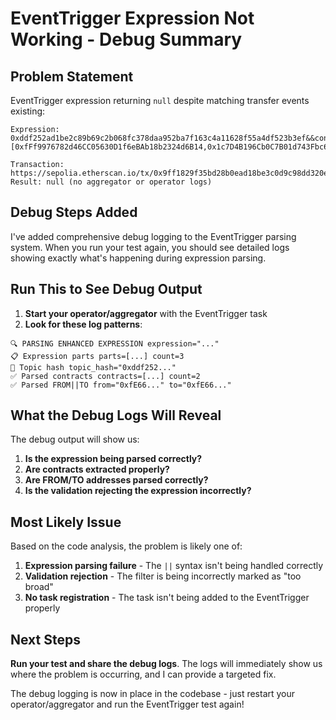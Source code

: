 # EventTrigger Expression Not Working - Debug Summary

## Problem Statement

EventTrigger expression returning `null` despite matching transfer events existing:

```
Expression: 0xddf252ad1be2c89b69c2b068fc378daa952ba7f163c4a11628f55a4df523b3ef&&contracts=[0xfFf9976782d46CC05630D1f6eBAb18b2324d6B14,0x1c7D4B196Cb0C7B01d743Fbc6116a902379C7238]&&from=0xfE66125343Aabda4A330DA667431eC1Acb7BbDA9||to=0xfE66125343Aabda4A330DA667431eC1Acb7BbDA9

Transaction: https://sepolia.etherscan.io/tx/0x9ff1829f35bd28b0ead18be3c0d9c98dd320e20a87fbad28a6b735d2c7f475cf
Result: null (no aggregator or operator logs)
```

## Debug Steps Added

I've added comprehensive debug logging to the EventTrigger parsing system. When you run your test again, you should see detailed logs showing exactly what's happening during expression parsing.

## Run This to See Debug Output

1. **Start your operator/aggregator** with the EventTrigger task
2. **Look for these log patterns**:

```log
🔍 PARSING ENHANCED EXPRESSION expression="..."
📋 Expression parts parts=[...] count=3
🎯 Topic hash topic_hash="0xddf252..."
✅ Parsed contracts contracts=[...] count=2
✅ Parsed FROM||TO from="0xfE66..." to="0xfE66..."
```

## What the Debug Logs Will Reveal

The debug output will show us:
1. **Is the expression being parsed correctly?**
2. **Are contracts extracted properly?**
3. **Are FROM/TO addresses parsed correctly?**
4. **Is the validation rejecting the expression incorrectly?**

## Most Likely Issue

Based on the code analysis, the problem is likely one of:

1. **Expression parsing failure** - The `||` syntax isn't being handled correctly
2. **Validation rejection** - The filter is being incorrectly marked as "too broad"
3. **No task registration** - The task isn't being added to the EventTrigger properly

## Next Steps

**Run your test and share the debug logs**. The logs will immediately show us where the problem is occurring, and I can provide a targeted fix.

The debug logging is now in place in the codebase - just restart your operator/aggregator and run the EventTrigger test again! 